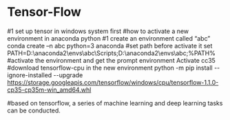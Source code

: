 # Tensor-Flow
#1 set up tensor in windows system first
#how to activate a new environment in anaconda python
#1 create an environment called “abc”
conda create –n abc python=3 anaconda
#set path before activate it
set PATH=D:\anaconda2\envs\abc\Scripts;D:\anaconda2\envs\abc;%PATH%
#activate the environment and get the prompt environment
Activate cc35
#download tensorflow-cpu in the new environment
python -m pip install --ignore-installed --upgrade https://storage.googleapis.com/tensorflow/windows/cpu/tensorflow-1.1.0-cp35-cp35m-win_amd64.whl

#based on tensorflow, a series of machine learning and deep learning tasks can be conducted.
